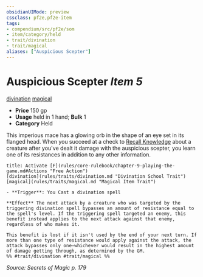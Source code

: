 ```yaml
---
obsidianUIMode: preview
cssclass: pf2e,pf2e-item
tags:
- compendium/src/pf2e/som
- item/category/held
- trait/divination
- trait/magical
aliases: ["Auspicious Scepter"]
---
```

# Auspicious Scepter *Item 5*  
[divination](rules/traits/divination.md "Divination School Trait")  [magical](rules/traits/magical.md "Magical Item Trait")  

- **Price** 150 gp
- **Usage** held in 1 hand; **Bulk** 1
- **Category** Held

This imperious mace has a glowing orb in the shape of an eye set in its flanged head. When you succeed at a check to [Recall Knowledge](rules/actions/recall-knowledge.md) about a creature after you've dealt it damage with the auspicious scepter, you learn one of its resistances in addition to any other information.

```ad-embed-ability
title: Activate [F](rules/core-rulebook/chapter-9-playing-the-game.md#Actions "Free Action")
[divination](rules/traits/divination.md "Divination School Trait")  [magical](rules/traits/magical.md "Magical Item Trait")  

- **Trigger**: You Cast a divination spell

**Effect** The next attack by a creature who was targeted by the triggering divination spell bypasses an amount of resistance equal to the spell's level. If the triggering spell targeted an enemy, this benefit instead applies to the next attack against that enemy, regardless of who makes it.

This benefit is lost if it isn't used by the end of your next turn. If more than one type of resistance would apply against the attack, the attack bypasses only one—whichever would result in the highest amount of damage getting through, as determined by the GM.  
%% #trait/divination #trait/magical %%
```

*Source: Secrets of Magic p. 179*